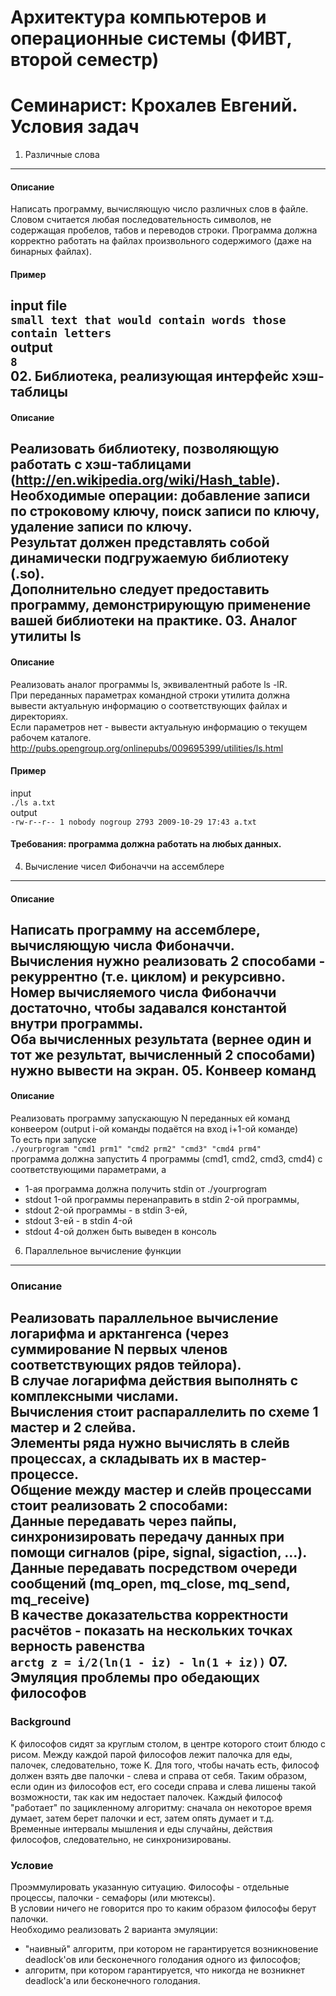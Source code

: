Архитектура компьютеров и операционные системы (ФИВТ, второй семестр)
===============================
Семинарист: Крохалев Евгений.
Условия задач
=============
01. Различные слова
-----------------------
#### Описание
Написать программу, вычисляющую число различных слов в файле. Словом считается любая последовательность символов, не содержащая пробелов, табов и переводов строки. Программа должна корректно работать на файлах произвольного содержимого (даже на бинарных файлах).
#### Пример
input file<br/>
```small text that would contain words those contain letters```<br/>
output<br/>
```8           ```<br/>
02. Библиотека, реализующая интерфейс хэш-таблицы
-----------------------------------
#### Описание
Реализовать библиотеку, позволяющую работать с хэш-таблицами (http://en.wikipedia.org/wiki/Hash_table).<br/>
Необходимые операции: добавление записи по строковому ключу, поиск записи по ключу, удаление записи по ключу.<br/>
Результат должен представлять собой динамически подгружаемую библиотеку (.so).<br/>
Дополнительно следует предоставить программу, демонстрирующую применение вашей библиотеки на практике.
03. Аналог утилиты ls
---------------------
#### Описание
Реализовать аналог программы ls, эквивалентный работе ls -lR.<br/>
При переданных параметрах командной строки утилита должна вывести актуальную информацию о соответствующих файлах и директориях.<br/>
Если параметров нет - вывести актуальную информацию о текущем рабочем каталоге.<br/>
http://pubs.opengroup.org/onlinepubs/009695399/utilities/ls.html
#### Пример
input<br/>
```./ls a.txt```<br/>
output<br/>
```-rw-r--r-- 1 nobody nogroup 2793 2009-10-29 17:43 a.txt```
#### Требования: программа должна работать на любых данных.
04. Вычисление чисел Фибоначчи на ассемблере
---------------------------------------------
#### Описание
Написать программу на ассемблере, вычисляющую числа Фибоначчи.<br/>
Вычисления нужно реализовать 2 способами - рекуррентно (т.е. циклом) и рекурсивно.<br/>
Номер вычисляемого числа Фибоначчи достаточно, чтобы задавался константой внутри программы.<br/>
Оба вычисленных результата (вернее один и тот же результат, вычисленный 2 способами) нужно вывести на экран.
05. Конвеер команд
-------------------------
#### Описание
Реализовать программу запускающую N переданных ей команд конвеером (output i-ой команды подаётся на вход i+1-ой команде)<br/>
То есть при запуске<br/>
```./yourprogram "cmd1 prm1" "cmd2 prm2" "cmd3" "cmd4 prm4"```<br/>
программа должна запустить 4 программы (cmd1, cmd2, cmd3, cmd4) с соответствующими параметрами, а
* 1-ая программа должна получить stdin от ./yourprogram
* stdout 1-ой программы перенаправить в stdin 2-ой программы,
* stdout 2-ой программы - в stdin 3-ей,
* stdout 3-ей - в stdin 4-ой
* stdout 4-ой должен быть выведен в консоль
06. Параллельное вычисление функции
----------------------------------------
### Описание
Реализовать параллельное вычисление логарифма и арктангенса (через суммирование N первых членов соответствующих рядов тейлора).<br/>
В случае логарифма действия выполнять с комплексными числами.<br/>
Вычисления стоит распараллелить по схеме 1 мастер и 2 слейва.<br/>
Элементы ряда нужно вычислять в слейв процессах, а складывать их в мастер-процессе.<br/>
Общение между мастер и слейв процессами стоит реализовать 2 способами:<br/>
Данные передавать через пайпы, синхронизировать передачу данных при помощи сигналов (pipe, signal, sigaction, ...).<br/>
Данные передавать посредством очереди сообщений (mq_open, mq_close, mq_send, mq_receive)<br/>
В качестве доказательства корректности расчётов - показать на нескольких точках верность равенства<br/>
```arctg z = i/2(ln(1 - iz) - ln(1 + iz))```
07. Эмуляция проблемы про обедающих философов
--------------------------------------
### Background
K философов сидят за круглым столом, в центре которого стоит блюдо с рисом. Между каждой парой философов лежит палочка для еды, палочек, следовательно, тоже K. Для того, чтобы начать есть, философ должен взять две палочки - слева и справа от себя. Таким образом, если один из философов ест, его соседи справа и слева лишены такой возможности, так как им недостает палочек. Каждый философ "работает" по зацикленному алгоритму: сначала он некоторое время думает, затем берет палочки и ест, затем опять думает и т.д. Временные интервалы мышления и еды случайны, действия философов, следовательно, не синхронизированы.

### Условие
Проэммулировать указанную ситуацию. Философы - отдельные процессы, палочки - семафоры (или мютексы).<br/>
В условии ничего не говорится про то каким образом философы берут палочки.<br/>
Необходимо реализовать 2 варианта эмуляции:
* "наивный" алгоритм, при котором не гарантируется возникновение deadlock'ов или бесконечного голодания одного из философов;
* алгоритм, при котором гарантируется, что никогда не возникнет deadlock'а или бесконечного голодания.
